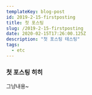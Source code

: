 ```yaml
---
templateKey: blog-post
id: 2019-2-15-firstposting
title: 첫 포스팅
slug: /2019-2-15-firstposting
date: 2020-02-15T17:26:00.125Z
description: "첫 포스팅 테스팅"
tags:
  - etc
---
```


### 첫 포스팅 히히

그냥내용~

